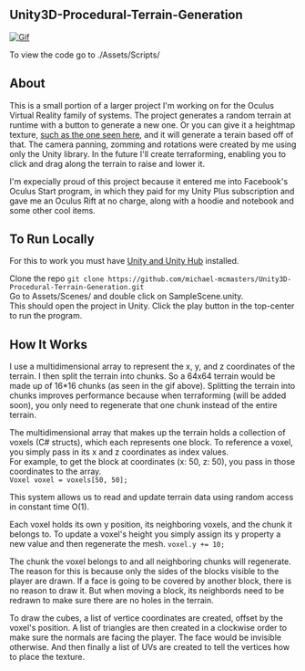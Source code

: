 ## Unity3D-Procedural-Terrain-Generation

[![Gif](https://j.gifs.com/ANv7R9.gif)](https://www.youtube.com/watch?v=a14CbcjMOIs&feature=youtu.be)

To view the code go to ./Assets/Scripts/

## About

This is a small portion of a larger project I'm working on for the Oculus Virtual Reality family of systems. The project generates a random terrain at runtime with a button to generate a new one. Or you can give it a heightmap texture, [such as the one seen here](https://i0.wp.com/www.studica.com/blog/storage/2018/08/Heightmap.png?ssl=1), and it will generate a terain based off of that. The camera panning, zomming and rotations were created by me using only the Unity library.
In the future I'll create terraforming, enabling you to click and drag along the terrain to raise and lower it.

I'm expecially proud of this project because it entered me into Facebook's Oculus Start program, in which they paid for my Unity Plus subscription and gave me an Oculus Rift at no charge, along with a hoodie and notebook and some other cool items.

## To Run Locally

For this to work you must have [Unity and Unity Hub](https://unity3d.com/get-unity/download) installed.<br>

Clone the repo `git clone https://github.com/michael-mcmasters/Unity3D-Procedural-Terrain-Generation.git`<br>
Go to Assets/Scenes/ and double click on SampleScene.unity.<br>
This should open the project in Unity. Click the play button in the top-center to run the program.

## How It Works

I use a multidimensional array to represent the x, y, and z coordinates of the terrain.
I then split the terrain into chunks. So a 64x64 terrain would be made up of 16*16 chunks (as seen in the gif above).
Splitting the terrain into chunks improves performance because when terraforming (will be added soon), you only need to regenerate that one chunk instead of the entire terrain.

The multidimensional array that makes up the terrain holds a collection of voxels (C# structs), which each represents one block.
To reference a voxel, you simply pass in its x and z coordinates as index values.<br>
For example, to get the block at coordinates (x: 50, z: 50), you pass in those coordinates to the array.<br>
`Voxel voxel = voxels[50, 50];`

This system allows us to read and update terrain data using random access in constant time O(1).

Each voxel holds its own y position, its neighboring voxels, and the chunk it belongs to.
To update a voxel's height you simply assign its y property a new value and then regenerate the mesh.
`voxel.y += 10;`

The chunk the voxel belongs to and all neighboring chunks will regenerate.
The reason for this is because only the sides of the blocks visible to the player are drawn. If a face is going to be covered by another block, there is no reason to draw it. But when moving a block, its neighbords need to be redrawn to make sure there are no holes in the terrain.

To draw the cubes, a list of vertice coordinates are created, offset by the voxel's position. A list of triangles are then created in a clockwise order to make sure the normals are facing the player. The face would be invisible otherwise. And then finally a list of UVs are created to tell the vertices how to place the texture.
